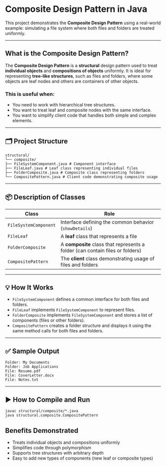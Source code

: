 # Composite Design Pattern in Java

This project demonstrates the **Composite Design Pattern** using a real-world example: simulating a file system where both files and folders are treated uniformly.

---

## What is the Composite Design Pattern?

The **Composite Design Pattern** is a **structural** design pattern used to treat **individual objects** and **compositions of objects** uniformly. It is ideal for representing **tree-like structures**, such as files and folders, where some objects are leaf nodes and others are containers of other objects.

### This is useful when:

- You need to work with hierarchical tree structures.
- You want to treat leaf and composite nodes with the same interface.
- You want to simplify client code that handles both simple and complex elements.

---

## 🗂️ Project Structure
```
structural/
└── composite/
├── FileSystemComponent.java # Component interface
├── FileLeaf.java # Leaf class representing individual files
├── FolderComposite.java # Composite class representing folders
└── CompositePattern.java # Client code demonstrating composite usage
```
---

## 📦 Description of Classes

| Class                  | Role                                                                          |
|------------------------|-------------------------------------------------------------------------------|
| `FileSystemComponent`  | Interface defining the common behavior (`showDetails`)                        |
| `FileLeaf`             | A **leaf** class that represents a file                                       |
| `FolderComposite`      | A **composite** class that represents a folder (can contain files or folders) |
| `CompositePattern`     | The **client** class demonstrating usage of files and folders                 |

---

## 💡 How It Works

- `FileSystemComponent` defines a common interface for both files and folders.
- `FileLeaf` implements `FileSystemComponent` to represent files.
- `FolderComposite` implements `FileSystemComponent` and stores a list of components (files or other folders).
- `CompositePattern` creates a folder structure and displays it using the same method calls for both files and folders.

---

## ✅ Sample Output
```
Folder: My Documents
Folder: Job Applications
File: Resume.pdf
File: CoverLetter.docx
File: Notes.txt
```

---

## ▶️ How to Compile and Run

```
javac structural/composite/*.java
java structural.composite.CompositePattern
```

## Benefits Demonstrated

- Treats individual objects and compositions uniformly
- Simplifies code through polymorphism
- Supports tree structures with arbitrary depth
- Easy to add new types of components (new leaf or composite types)
